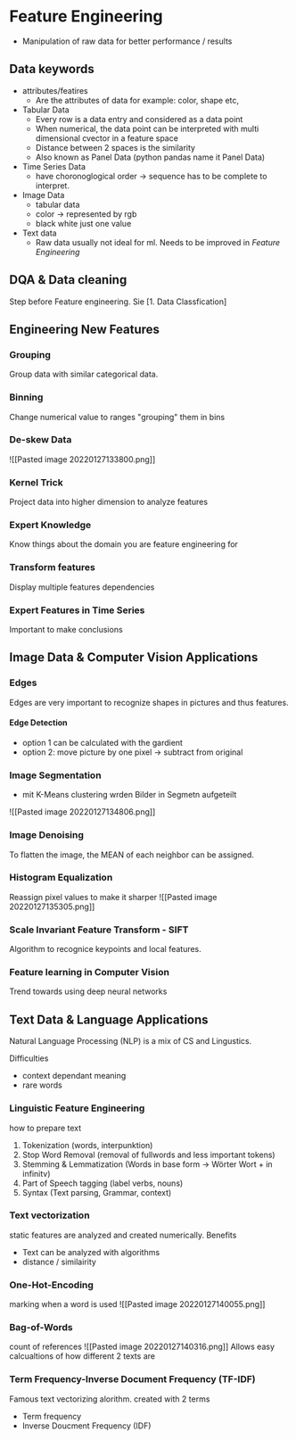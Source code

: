 # Feature Engineering
- Manipulation of raw data for better performance / results


## Data keywords
- attributes/featires
	- Are the attributes of data for example: color, shape etc,
- Tabular Data
	- Every row is a data entry and considered as a data point
	- When numerical, the data point can be interpreted with multi dimensional cvector in a feature space
	- Distance between 2 spaces is the similarity
	- Also known as Panel Data (python pandas name it Panel Data)
- Time Series Data
	- have choronoglogical order -> sequence has to be complete to interpret.
- Image Data
	- tabular data
	- color -> represented by rgb
	- black white just one value
- Text data
	- Raw data usually not ideal for ml. Needs to be improved in _Feature Engineering_


## DQA & Data cleaning
Step before Feature engineering. Sie [1. Data Classfication]


## Engineering New Features
### Grouping
Group data with similar categorical data.
### Binning
Change numerical value to ranges "grouping" them in bins
### De-skew Data
![[Pasted image 20220127133800.png]]
### Kernel Trick
Project data into higher dimension to analyze features
### Expert Knowledge
Know things about the domain you are feature engineering for
### Transform features
Display multiple features dependencies
### Expert Features in Time Series
Important to make conclusions


## Image Data & Computer Vision Applications
### Edges
Edges are very important to recognize shapes in pictures and thus features.

#### Edge Detection
- option 1 can be calculated with the gardient
-  option 2: move picture by one pixel -> subtract from original

### Image Segmentation
- mit K-Means clustering wrden Bilder in Segmetn aufgeteilt

![[Pasted image 20220127134806.png]]

### Image Denoising
To flatten the image, the MEAN of each neighbor can be assigned.

### Histogram Equalization
Reassign pixel values to make it sharper
![[Pasted image 20220127135305.png]]

### Scale Invariant Feature Transform - SIFT
Algorithm to recognice keypoints and local features.

### Feature learning in Computer Vision
Trend towards using deep neural networks



## Text Data & Language Applications
Natural Language Processing (NLP) is a mix of CS and Lingustics.

Difficulties
- context dependant meaning
- rare words

### Linguistic Feature Engineering
how to prepare text
1. Tokenization (words, interpunktion)
2. Stop Word Removal (removal of fullwords and less important tokens)
3. Stemming & Lemmatization (Words in base form -> Wörter Wort + in infinitv)
4. Part of Speech tagging (label verbs, nouns)
5. Syntax (Text parsing, Grammar, context)


### Text vectorization
static features are analyzed and created numerically.
Benefits
- Text can be analyzed with algorithms
- distance / similairity

### One-Hot-Encoding
marking when a word is used
![[Pasted image 20220127140055.png]]

### Bag-of-Words
count of references
![[Pasted image 20220127140316.png]]
Allows easy calcualtions of how different 2 texts are

### Term Frequency-Inverse Document Frequency (TF-IDF)
Famous text vectorizing alorithm.
created with 2 terms
- Term frequency
- Inverse Doucment Frequency (IDF)
